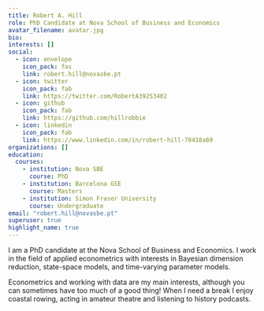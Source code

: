 ```yaml
---
title: Robert A. Hill
role: PhD Candidate at Nova School of Business and Economics
avatar_filename: avatar.jpg
bio: 
interests: []
social:
  - icon: envelope
    icon_pack: fas
    link: robert.hill@novasbe.pt
  - icon: twitter
    icon_pack: fab
    link: https://twitter.com/RobertA39253402
  - icon: github
    icon_pack: fab
    link: https://github.com/hillrobbie
  - icon: linkedin
    icon_pack: fab
    link: https://www.linkedin.com/in/robert-hill-78418a69
organizations: []
education:
  courses:
    - institution: Nova SBE
      course: PhD
    - institution: Barcelona GSE
      course: Masters
    - institution: Simon Fraser University
      course: Undergraduate
email: "robert.hill@novasbe.pt"
superuser: true
highlight_name: true
---
```

I am a PhD candidate at the Nova School of Business and Economics. I work in the field of applied econometrics with interests in Bayesian dimension reduction, state-space models, and time-varying parameter models. 

Econometrics and working with data are my main interests, although you can sometimes have too much of a good thing! When I need a break I enjoy coastal rowing, acting in amateur theatre and listening to history podcasts.



